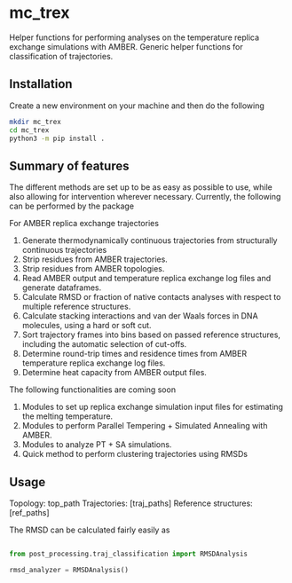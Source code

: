 # mc_trex

Helper functions for performing analyses on the temperature replica exchange simulations with AMBER. Generic helper functions for classification of trajectories. 

## Installation
Create a new environment on your machine and then do the following
``` bash
mkdir mc_trex
cd mc_trex
python3 -m pip install .
```


## Summary of features

The different methods are set up to be as easy as possible to use, while also allowing for intervention wherever necessary. Currently, the following can be performed by the package

For AMBER replica exchange trajectories
1. Generate thermodynamically continuous trajectories from structurally continuous trajectories
2. Strip residues from AMBER trajectories.
3. Strip residues from AMBER topologies.
4. Read AMBER output and temperature replica exchange log files and generate dataframes.
5. Calculate RMSD or fraction of native contacts analyses with respect to multiple reference structures.
6. Calculate stacking interactions and van der Waals forces in DNA molecules, using a hard or soft cut.
7. Sort trajectory frames into bins based on passed reference structures, including the automatic selection of cut-offs.
8. Determine round-trip times and residence times from AMBER temperature replica exchange log files.
9. Determine heat capacity from AMBER output files.

The following functionalities are coming soon
1. Modules to set up replica exchange simulation input files for estimating the melting temperature.
2. Modules to perform Parallel Tempering + Simulated Annealing with AMBER.
3. Modules to analyze PT + SA simulations.
4. Quick method to perform clustering trajectories using RMSDs

## Usage


Topology: top\_path
Trajectories: [traj\_paths] 
Reference structures: [ref\_paths]

The RMSD can be calculated fairly easily as 

```python

from post_processing.traj_classification import RMSDAnalysis

rmsd_analyzer = RMSDAnalysis()
